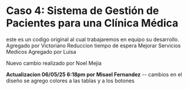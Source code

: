 # Caso 4: Sistema de Gestión de Pacientes para una Clínica Médica

este es un codigo original al cual trabajaremos en equipo su desarrollo.
Agregado por Victoriano
Reduccion tiempo de espera
Mejorar Servicios Medicos
Agregado por Luisa

Nuevo cambio realizado por Noel Mejia

 **Actualizacion 06/05/25 6:18pm por Misael Fernandez**
-- cambios en el diseño
se agrego colores a las tablas y a los botones 